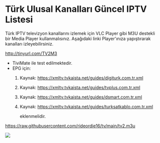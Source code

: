 # Türk Ulusal Kanalları Güncel IPTV Listesi
Türk IPTV televizyon kanallarını izlemek için VLC Player gibi M3U destekli bir Media Player kullanmalısınız. 
Aşağıdaki linki Player'ınıza yapıştırarak kanalları izleyebilirsiniz.

http://tinyurl.com/TV2M3

- TiviMate ile test edilmektedir.
- EPG için:
  1. Kaynak: https://xmltv.tvkaista.net/guides/digiturk.com.tr.xml
  2. Kaynak: https://xmltv.tvkaista.net/guides/tvplus.com.tr.xml
  3. Kaynak: https://xmltv.tvkaista.net/guides/dsmart.com.tr.xml
  4. Kaynak: https://xmltv.tvkaista.net/guides/turksatkablo.com.tr.xml
     
     eklenmelidir. 

https://raw.githubusercontent.com/rideordie16/tv/main/tv2.m3u


<img src="https://i.postimg.cc/LsVTpTc0/TV2.png">
